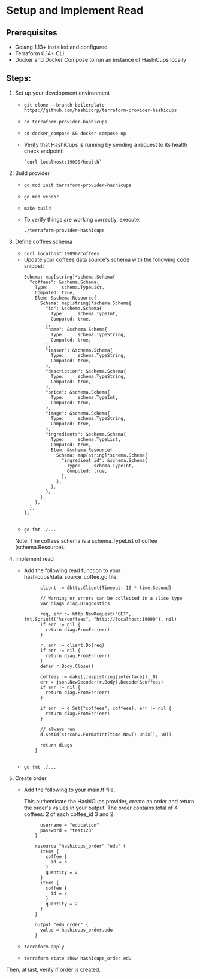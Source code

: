 # Setup and Implement Read

## Prerequisites

- Golang 1.13+ installed and configured
- Terraform 0.14+ CLI 
- Docker and Docker Compose to run an instance of HashiCups locally

## Steps:

1. Set up your development environment

    - `git clone --branch boilerplate https://github.com/hashicorp/terraform-provider-hashicups`
    - `cd terraform-provider-hashicups`
    - `cd docker_compose && docker-compose up`
    - Verify that HashiCups is running by sending a request to its health check endpoint:
        
          `curl localhost:19090/health`

2. Build provider

    - `go mod init terraform-provider-hashicups`
    - `go mod vendor`
    - `make build`
    - To verify things are working correctly, execute:
    
        `./terraform-provider-hashicups`


3. Define coffees schema

    - `curl localhost:19090/coffees`
    - Update your coffees data source's schema with the following code snippet: 
        ```
        Schema: map[string]*schema.Schema{
          "coffees": &schema.Schema{
            Type:     schema.TypeList,
            Computed: true,
            Elem: &schema.Resource{
              Schema: map[string]*schema.Schema{
                "id": &schema.Schema{
                  Type:     schema.TypeInt,
                  Computed: true,
                },
                "name": &schema.Schema{
                  Type:     schema.TypeString,
                  Computed: true,
                },
                "teaser": &schema.Schema{
                  Type:     schema.TypeString,
                  Computed: true,
                },
                "description": &schema.Schema{
                  Type:     schema.TypeString,
                  Computed: true,
                },
                "price": &schema.Schema{
                  Type:     schema.TypeInt,
                  Computed: true,
                },
                "image": &schema.Schema{
                  Type:     schema.TypeString,
                  Computed: true,
                },
                "ingredients": &schema.Schema{
                  Type:     schema.TypeList,
                  Computed: true,
                  Elem: &schema.Resource{
                    Schema: map[string]*schema.Schema{
                      "ingredient_id": &schema.Schema{
                        Type:     schema.TypeInt,
                        Computed: true,
                      },
                    },
                  },
                },
              },
            },
          },
        },

        
    - `go fmt ./...`
    
    Note: The coffees schema is a schema.TypeList of coffee (schema.Resource).
       
4. Implement read

    - Add the following read function to your hashicups/data_source_coffee.go file.

        ```func dataSourceCoffeesRead(ctx context.Context, d *schema.ResourceData, m interface{}) diag.Diagnostics {
              client := &http.Client{Timeout: 10 * time.Second}

              // Warning or errors can be collected in a slice type
              var diags diag.Diagnostics

              req, err := http.NewRequest("GET", fmt.Sprintf("%s/coffees", "http://localhost:19090"), nil)
              if err != nil {
                return diag.FromErr(err)
              }

              r, err := client.Do(req)
              if err != nil {
                return diag.FromErr(err)
              }
              defer r.Body.Close()

              coffees := make([]map[string]interface{}, 0)
              err = json.NewDecoder(r.Body).Decode(&coffees)
              if err != nil {
                return diag.FromErr(err)
              }

              if err := d.Set("coffees", coffees); err != nil {
                return diag.FromErr(err)
              }

              // always run
              d.SetId(strconv.FormatInt(time.Now().Unix(), 10))

              return diags
            }


    - `go fmt ./...`

5. Create order

    - Add the following to your main.tf file.

        This authenticate the HashiCups provider, create an order and return the order's values in your output. The order contains total of 4 coffees: 2 of each coffee_id 3 and 2.

        ```provider "hashicups" {
              username = "education"
              password = "test123"
            }

            resource "hashicups_order" "edu" {
              items {
                coffee {
                  id = 3
                }
                quantity = 2
              }
              items {
                coffee {
                  id = 2
                }
                quantity = 2
              }
            }

            output "edu_order" {
              value = hashicups_order.edu
            }
        
    - `terraform apply`
    - `terraform state show hashicups_order.edu`
    

Then, at last, verify if order is created.
